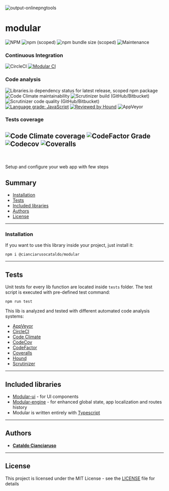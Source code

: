 ![output-onlinepngtools](https://user-images.githubusercontent.com/47371276/152907365-aa0d89f0-9998-423d-9cf3-72043ebd7dff.png)


# modular
![NPM](https://img.shields.io/npm/l/@cianciarusocataldo/modular?label=License&style=for-the-badge) ![npm (scoped)](https://img.shields.io/npm/v/@cianciarusocataldo/modular?color=orange%20&label=Latest%20version&style=for-the-badge) ![npm bundle size (scoped)](https://img.shields.io/bundlephobia/min/@cianciarusocataldo/modular?label=Package%20size&style=for-the-badge&logo=npm) ![Maintenance](https://img.shields.io/maintenance/yes/2025?label=Maintained&style=for-the-badge) 


### Continuous Integration 
![CircleCI](https://img.shields.io/circleci/build/github/CianciarusoCataldo/modular?label=CircleCI%20build&logo=circleci&logoWidth=18&style=plastic) [![Modular CI](https://github.com/CianciarusoCataldo/modular/actions/workflows/modular.yml/badge.svg)](https://github.com/CianciarusoCataldo/modular/actions/workflows/modular.yml)

### Code analysis
![Libraries.io dependency status for latest release, scoped npm package](https://img.shields.io/librariesio/release/npm/@cianciarusocataldo/modular?label=Libraries.io%20dependency%20status&style=plastic) ![Code Climate maintainability](https://img.shields.io/codeclimate/maintainability/CianciarusoCataldo/modular?label=Code%20Climate%20maintainability&logo=codeclimate&logoWidth=18&style=plastic) ![Scrutinizer build (GitHub/Bitbucket)](https://img.shields.io/scrutinizer/build/g/CianciarusoCataldo/modular?label=Scrutinizer%20build&style=plastic) ![Scrutinizer code quality (GitHub/Bitbucket)](https://img.shields.io/scrutinizer/quality/g/CianciarusoCataldo/modular?label=Scrutinizer%20code%20quality&style=plastic&logo=scrutinizer) [![Language grade: JavaScript](https://img.shields.io/lgtm/grade/javascript/g/CianciarusoCataldo/modular.svg?logo=lgtm&logoWidth=18&label=LGTM%20code%20quality&style=plastic&logo=scrutinizer)](https://lgtm.com/projects/g/CianciarusoCataldo/modular/context:javascript) [![Reviewed by Hound](https://img.shields.io/badge/Reviewed_by-Hound-8E64B0.svg)](https://houndci.com) ![AppVeyor](https://img.shields.io/appveyor/build/CianciarusoCataldo/modular?label=AppVeyor%20build&logo=appveyor) 

### Tests coverage
![Code Climate coverage](https://img.shields.io/codeclimate/coverage-letter/CianciarusoCataldo/modular?label=Code%20Climate%20coverage&logo=codeclimate&logoWidth=18&style=plastic)
![CodeFactor Grade](https://img.shields.io/codefactor/grade/github/cianciarusocataldo/modular?label=CodeFactor%20code%20quality&logo=codefactor&logoWidth=18&style=plastic)
![Codecov](https://img.shields.io/codecov/c/github/CianciarusoCataldo/modular?label=CodeCov%20coverage&logo=codecov&logoWidth=18&style=plastic)
![Coveralls](https://img.shields.io/coveralls/github/CianciarusoCataldo/modular?label=Coveralls%20coverage&&logo=coveralls&logoWidth=18&style=plastic)
---
<br><br>
Setup and configure your web app with few steps


## Summary
- [Installation](#installation)
- [Tests](#tests)
- [Included libraries](#included-libraries)
- [Authors](#authors)
- [License](#license)

---

### Installation

If you want to use this library inside your project, just install it:
```
npm i @cianciarusocataldo/modular
```

---


## Tests
Unit tests for every lib function are located inside `tests` folder. The test script is executed with pre-defined test command:
```
npm run test
```

This lib is analyzed and tested with different automated code analysis systems:
- [AppVeyor](https://ci.appveyor.com/project/CianciarusoCataldo/modular)
- [CircleCI](https://app.circleci.com/pipelines/github/CianciarusoCataldo/modular)
- [Code Climate](https://codeclimate.com/github/CianciarusoCataldo/modular)
- [CodeCov](https://app.codecov.io/gh/CianciarusoCataldo/modular)
- [CodeFactor](https://www.codefactor.io/repository/github/cianciarusocataldo/modular)
- [Coveralls](https://coveralls.io/github/CianciarusoCataldo/modular)
- [Hound](https://houndci.com/)
- [Scrutinizer](https://scrutinizer-ci.com/g/CianciarusoCataldo/modular/)


---

## Included libraries
- [Modular-ui](https://github.com/CianciarusoCataldo/modular-ui) - for UI components
- [Modular-engine](https://github.com/CianciarusoCataldo/modular-engine) - for enhanced global state, app localization and routes history 
- Modular is written entirely with [Typescript](https://www.typescriptlang.org/)

---

## Authors

- [**Cataldo Cianciaruso**](https://github.com/CianciarusoCataldo)

---

## License

This project is licensed under the MIT License - see the [LICENSE](LICENSE) file for details


